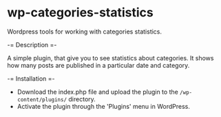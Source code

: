 # wp-categories-statistics
Wordpress tools for working with categories statistics.

-= Description =-

A simple plugin, that give you to see statistics about categories. It shows how many posts are published in a particular date and category.

-= Installation =-
- Download the index.php file and upload the plugin to the `/wp-content/plugins/` directory.
- Activate the plugin through the 'Plugins' menu in WordPress.

